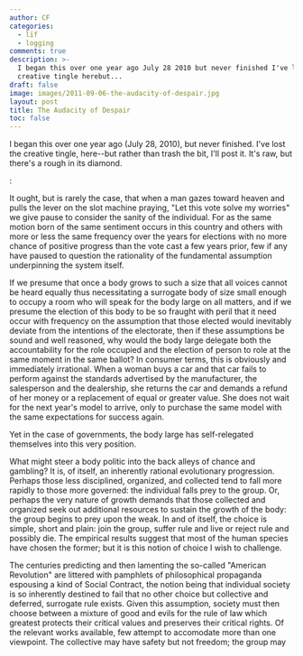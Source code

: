 ```yaml
---
author: CF
categories:
  - lïf
  - logging
comments: true
description: >-
  I began this over one year ago July 28 2010 but never finished I've lost the
  creative tingle herebut...
draft: false
image: images/2011-09-06-the-audacity-of-despair.jpg
layout: post
title: The Audacity of Despair
toc: false
---
```

    
I began this over one year ago (July 28, 2010), but never finished. I've lost the creative tingle, here--but rather than trash the bit, I'll post it. It's raw, but there's a rough in its diamond.    
    
:    
    
It ought, but is rarely the case, that when a man gazes toward heaven and pulls the lever on the slot machine praying, "Let this vote solve my worries" we give pause to consider the sanity of the individual. For as the same motion born of the same sentiment occurs in this country and others with more or less the same frequency over the years for elections with no more chance of positive progress than the vote cast a few years prior, few if any have paused to question the rationality of the fundamental assumption underpinning the system itself.    
    
If we presume that once a body grows to such a size that all voices cannot be heard equally thus necessitating a surrogate body of size small enough to occupy a room who will speak for the body large on all matters, and if we presume the election of this body to be so fraught with peril that it need occur with frequency on the assumption that those elected would inevitably deviate from the intentions of the electorate, then if these assumptions be sound and well reasoned, why would the body large delegate both the accountability for the role occupied and the election of person to role at the same moment in the same ballot? In consumer terms, this is obviously and immediately irrational. When a woman buys a car and that car fails to perform against the standards advertised by the manufacturer, the salesperson and the dealership, she returns the car and demands a refund of her money or a replacement of equal or greater value. She does not wait for the next year's model to arrive, only to purchase the same model with the same expectations for success again.    
    
Yet in the case of governments, the body large has self-relegated themselves into this very position.    
    
What might steer a body politic into the back alleys of chance and gambling? It is, of itself, an inherently rational evolutionary progression. Perhaps those less disciplined, organized, and collected tend to fall more rapidly to those more governed: the individual falls prey to the group. Or, perhaps the very nature of growth demands that those collected and organized seek out additional resources to sustain the growth of the body: the group begins to prey upon the weak. In and of itself, the choice is simple, short and plain: join the group, suffer rule and live or reject rule and possibly die. The empirical results suggest that most of the human species have chosen the former; but it is this notion of choice I wish to challenge.    
    
The centuries predicting and then lamenting the so-called "American Revolution" are littered with pamphlets of philosophical propaganda espousing a kind of Social Contract, the notion being that individual society is so inherently destined to fail that no other choice but collective and deferred, surrogate rule exists. Given this assumption, society must then choose between a mixture of good and evils for the rule of law which greatest protects their critical values and preserves their critical rights. Of the relevant works available, few attempt to accomodate more than one viewpoint. The collective may have safety but not freedom; the group may    
